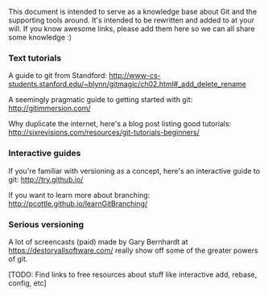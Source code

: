 This document is intended to serve as a knowledge base about Git and the supporting tools around. It's intended to be rewritten and added to at your will. If you know awesome links, please add them here so we can all share some knowledge :)


### Text tutorials
A guide to git from Standford:
http://www-cs-students.stanford.edu/~blynn/gitmagic/ch02.html#_add_delete_rename

A seemingly pragmatic guide to getting started with git:
http://gitimmersion.com/


Why duplicate the internet, here's a blog post listing good tutorials:
http://sixrevisions.com/resources/git-tutorials-beginners/


### Interactive guides
If you're familiar with versioning as a concept, here's an interactive guide to git:
http://try.github.io/

If you want to learn more about branching:
http://pcottle.github.io/learnGitBranching/


### Serious versioning
A lot of screencasts (paid) made by Gary Bernhardt at https://destoryallsoftware.com/ really show off some of the greater powers of git.

[TODO: Find links to free resources about stuff like interactive add, rebase, config, etc]

